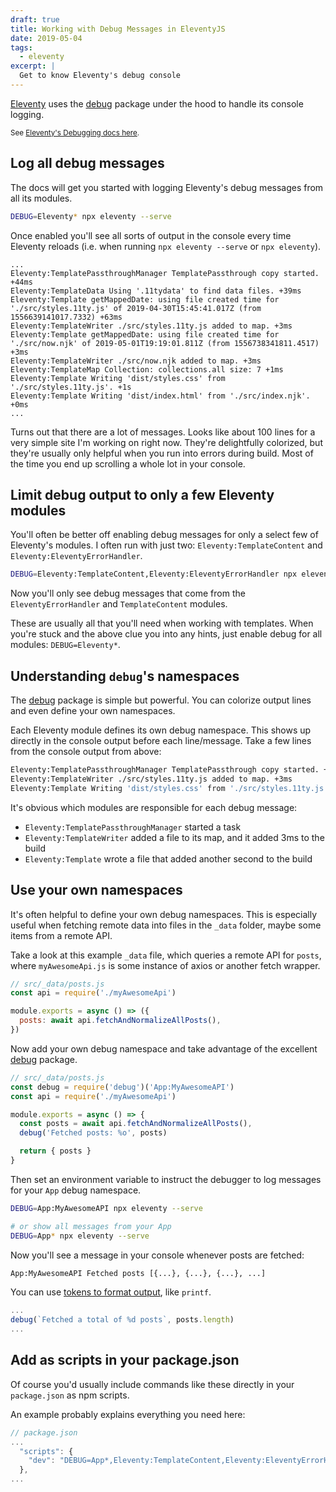 ```yaml
---
draft: true
title: Working with Debug Messages in EleventyJS
date: 2019-05-04
tags:
  - eleventy
excerpt: |
  Get to know Eleventy's debug console
---
```


[Eleventy]: https://www.11ty.io
[Eleventy debug]: https://www.11ty.io/docs/debugging/
[debug]: https://www.npmjs.com/package/debug

[Eleventy] uses the [debug] package under the hood to handle its console logging.

<small>

See [Eleventy's Debugging docs here][Eleventy debug].

</small>

## Log all debug messages

The docs will get you started with logging Eleventy's debug messages from all its modules.

```bash
DEBUG=Eleventy* npx eleventy --serve
```

Once enabled you'll see all sorts of output in the console every time Eleventy reloads (i.e. when running `npx eleventy --serve` or `npx eleventy`).

```markup
...
Eleventy:TemplatePassthroughManager TemplatePassthrough copy started. +44ms
Eleventy:TemplateData Using '.11tydata' to find data files. +39ms
Eleventy:Template getMappedDate: using file created time for './src/styles.11ty.js' of 2019-04-30T15:45:41.017Z (from 1556639141017.7332) +63ms
Eleventy:TemplateWriter ./src/styles.11ty.js added to map. +3ms
Eleventy:Template getMappedDate: using file created time for './src/now.njk' of 2019-05-01T19:19:01.811Z (from 1556738341811.4517) +3ms
Eleventy:TemplateWriter ./src/now.njk added to map. +3ms
Eleventy:TemplateMap Collection: collections.all size: 7 +1ms
Eleventy:Template Writing 'dist/styles.css' from './src/styles.11ty.js'. +1s
Eleventy:Template Writing 'dist/index.html' from './src/index.njk'. +0ms
...
```

Turns out that there are a lot of messages. Looks like about 100 lines for a very simple site I'm working on right now. They're delightfully colorized, but they're usually only helpful when you run into errors during build. Most of the time you end up scrolling a whole lot in your console.

## Limit debug output to only a few Eleventy modules

You'll often be better off enabling debug messages for only a select few of Eleventy's modules. I often run with just two: `Eleventy:TemplateContent` and `Eleventy:EleventyErrorHandler`.

```bash
DEBUG=Eleventy:TemplateContent,Eleventy:EleventyErrorHandler npx eleventy --serve
```

Now you'll only see debug messages that come from the `EleventyErrorHandler` and `TemplateContent` modules.

These are usually all that you'll need when working with templates. When you're stuck and the above clue you into any hints, just enable debug for all modules: `DEBUG=Eleventy*`.

## Understanding `debug`'s namespaces

The [debug] package is simple but powerful. You can colorize output lines and even define your own namespaces.

Each Eleventy module defines its own debug namespace. This shows up directly in the console output before each line/message. Take a few lines from the console output from above:

```bash
Eleventy:TemplatePassthroughManager TemplatePassthrough copy started. +44ms
Eleventy:TemplateWriter ./src/styles.11ty.js added to map. +3ms
Eleventy:Template Writing 'dist/styles.css' from './src/styles.11ty.js'. +1s
```

It's obvious which modules are responsible for each debug message:

- `Eleventy:TemplatePassthroughManager` started a task
- `Eleventy:TemplateWriter` added a file to its map, and it added 3ms to the build
- `Eleventy:Template` wrote a file that added another second to the build

## Use your own namespaces

It's often helpful to define your own debug namespaces. This is especially useful when fetching remote data into files in the `_data` folder, maybe some items from a remote API.

Take a look at this example `_data` file, which queries a remote API for `posts`, where `myAwesomeApi.js` is some instance of axios or another fetch wrapper.

```js
// src/_data/posts.js
const api = require('./myAwesomeApi')

module.exports = async () => ({
  posts: await api.fetchAndNormalizeAllPosts(),
})
```

Now add your own debug namespace and take advantage of the excellent [debug] package.

```js
// src/_data/posts.js
const debug = require('debug')('App:MyAwesomeAPI')
const api = require('./myAwesomeApi')

module.exports = async () => {
  const posts = await api.fetchAndNormalizeAllPosts(),
  debug('Fetched posts: %o', posts)

  return { posts }
}
```

Then set an environment variable to instruct the debugger to log messages for your `App` debug namespace.

```bash
DEBUG=App:MyAwesomeAPI npx eleventy --serve

# or show all messages from your App
DEBUG=App* npx eleventy --serve
```

Now you'll see a message in your console whenever posts are fetched:

```bash
App:MyAwesomeAPI Fetched posts [{...}, {...}, {...}, ...]
```

You can use [tokens to format output](https://www.npmjs.com/package/debug#formatters), like `printf`.

```js
...
debug(`Fetched a total of %d posts`, posts.length)
...
```

## Add as scripts in your package.json

Of course you'd usually include commands like these directly in your `package.json` as npm scripts.

An example probably explains everything you need here:

```js
// package.json
...
  "scripts": {
    "dev": "DEBUG=App*,Eleventy:TemplateContent,Eleventy:EleventyErrorHandler npx eleventy --serve",
  },
...
```
